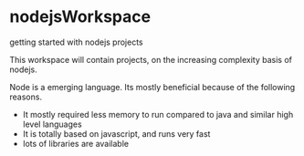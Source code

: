 # nodejsWorkspace

getting started with nodejs projects

This workspace will contain projects, on the increasing complexity basis of nodejs.

Node is a emerging language. Its mostly beneficial because of the following reasons.

  * It mostly required less memory to run compared to java and similar high level languages
  * It is totally based on javascript, and runs very fast
  * lots of libraries are available


